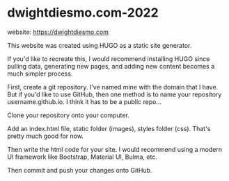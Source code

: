 # dwightdiesmo.com-2022
website: https://dwightdiesmo.com

This website was created using HUGO as a static site generator. 

If you'd like to recreate this, I would recommend installing HUGO since pulling data, generating new pages, and adding new content becomes a much simpler process. 

First, create a git repository. I've named mine with the domain that I have. But if you'd like to use GitHub, then one method is to name your repository username.github.io. I think it has to be a public repo...

Clone your repository onto your computer.

Add an index.html file, static folder (images), styles folder (css).
That's pretty much good for now. 

Then write the html code for your site. I would recommend using a modern UI framework like Bootstrap, Material UI, Bulma, etc.

Then commit and push your changes onto GitHub. 